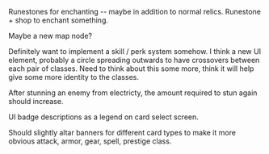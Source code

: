 Runestones for enchanting -- maybe in addition to normal relics. Runestone + shop to enchant something.

Maybe a new map node?

Definitely want to implement a skill / perk system somehow. I think a new UI element,
probably a circle spreading outwards to have crossovers between each pair of classes.
Need to think about this some more, think it will help give some more identity to the classes.

After stunning an enemy from electricty, the amount required to stun again should increase.

UI badge descriptions as a legend on card select screen.

Should slightly altar banners for different card types to make it more obvious attack, armor, gear, spell, prestige class.



